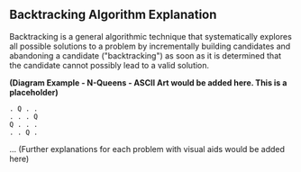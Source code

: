 ## Backtracking Algorithm Explanation

Backtracking is a general algorithmic technique that systematically explores all possible solutions to a problem by incrementally building candidates and abandoning a candidate ("backtracking") as soon as it is determined that the candidate cannot possibly lead to a valid solution.


**(Diagram Example - N-Queens - ASCII Art would be added here.  This is a placeholder)**

```
. Q . .
. . . Q
Q . . .
. . Q .
```

... (Further explanations for each problem with visual aids would be added here)
